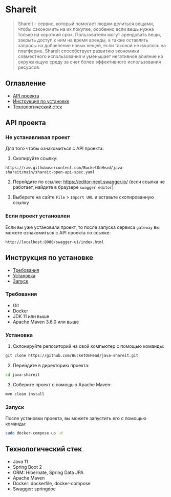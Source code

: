 # Shareit

> ShareIt - сервис, который помогает людям 
> делиться вещами, чтобы сэкономить на их покупке, 
> особенно если вещь нужна только на короткий срок. 
> Пользователи могут арендовать вещи, 
> закрыть доступ к ним на время аренды, 
> а также оставлять запросы на добавление новых вещей, 
> если таковой не нашлось на платформе. 
> ShareIt способствует развитию экономики 
> совместного использования и уменьшает 
> негативное влияние на окружающую среду 
> за счет более эффективного использования ресурсов.

## Оглавление

- [API проекта](#api-проекта)
- [Инструкция по установке](#инструкция-по-установке)
- [Технологический стек](#технологический-стек)

## API проекта

### Не устанавливая проект

Для того чтобы ознакомиться с API проекта:

1. Скопируйте ссылку:

```
https://raw.githubusercontent.com/BucketOnHead/java-shareit/main/shareit-open-api-spec.yaml
```

2. Перейдите по ссылке: https://editor-next.swagger.io/ (если ссылка не работает, найдите в браузере `swagger editor`)

3. Выберете на сайте `File` > `Import URL` и вставьте скопированную ссылку 

### Если проект установлен

Если вы уже установили проект, то после запуска сервиса `gateway` вы можете ознакомиться с API проекта по ссылке:

```
http://localhost:8080/swagger-ui/index.html
```

## Инструкция по установке

- [Требования](#требования)
- [Установка](#установка)
- [Запуск](#запуск)

### Требования

- Git
- Docker
- JDK 11 или выше 
- Apache Maven 3.6.0 или выше

### Установка

1. Склонируйте репозиторий на свой компьютер с помощью команды:
```bash
git clone https://github.com/BucketOnHead/java-shareit.git
```

2. Перейдите в директорию проекта:
```bash
cd java-shareit
```

3. Соберите проект с помощью Apache Maven:
```bash
mvn clean install
```

### Запуск

После установки проекта, вы можете запустить его с помощью команды:
```bash
sudo docker-compose up -d
```

## Технологический стек

- Java 11
- Spring Boot 2
- ORM: Hibernate, Spring Data JPA
- Apache Maven
- Docker: dockerfile, docker-compose
- Swagger: springdoc
